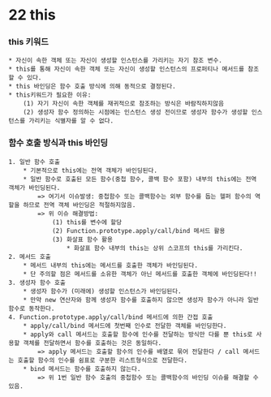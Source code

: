 # 22 this

### this 키워드
    * 자신이 속한 객체 또는 자신이 생성할 인스턴스를 가리키는 자기 참조 변수.
    * this를 통해 자신이 속한 객체 또는 자신이 생성할 인스턴스의 프로퍼티나 메서드를 참조할 수 있다.
    * this 바인딩은 함수 호출 방식에 의해 동적으로 결정된다.
    * this키워드가 필요한 이유: 
        (1) 자기 자신이 속한 객체를 재귀적으로 참조하는 방식은 바람직하지않음
        (2) 생성자 함수 정의하는 시점에는 인스턴스 생성 전이므로 생성자 함수가 생성할 인스턴스를 가리키는 식별자를 알 수 없다.   

### 함수 호출 방식과 this 바인딩
    1. 일반 함수 호출
        * 기본적으로 this에는 전역 객체가 바인딩된다.
        * 일반 함수로 호출된 모든 함수(중첩 함수, 콜백 함수 포함) 내부의 this에는 전역 객체가 바인딩된다.
            => 여기서 이슈발생: 중첩함수 또는 콜백함수는 외부 함수를 돕는 헬퍼 함수의 역할을 하므로 전역 객체 바인딩은 적절하지않음.
            => 위 이슈 해결방법: 
                (1) this를 변수에 할당
                (2) Function.prototype.apply/call/bind 메서드 활용
                (3) 화살표 함수 활용
                    * 화살표 함수 내부의 this는 상위 스코프의 this를 가리킨다.
    2. 메서드 호출
        * 메서드 내부의 this에는 메서드를 호출한 객체가 바인딩된다. 
        * 단 주의할 점은 메서드를 소유한 객체가 아닌 메서드를 호출한 객체에 바인딩된다!!
    3. 생성자 함수 호출
        * 생성자 함수가 (미래에) 생성할 인스턴스가 바인딩된다.
        * 만약 new 연산자와 함께 생성자 함수를 호출하지 않으면 생성자 함수가 아니라 일반 함수로 동작한다.
    4. Function.prototype.apply/call/bind 메서드에 의한 간접 호출
        * apply/call/bind 메서드에 첫번째 인수로 전달한 객체를 바인딩한다.
        * apply와 call 메서드는 호출할 함수에 인수를 전달하는 방식만 다를 뿐 this로 사용할 객체를 전달하면서 함수를 호출하는 것은 동일하다.
            => apply 메서드는 호출할 함수의 인수를 배열로 묶어 전달한다 / call 메서드는 호출할 함수의 인수를 쉼표로 구분한 리스트형식으로 전달한다.
        * bind 메서드는 함수를 호출하지 않는다.
            => 위 1번 일반 함수 호출의 중첩함수 또는 콜백함수의 바인딩 이슈를 해결할 수 있음.







